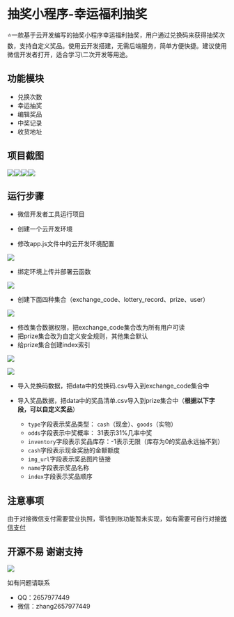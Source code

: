 # 抽奖小程序-幸运福利抽奖

:star:一款基于云开发编写的抽奖小程序幸运福利抽奖，用户通过兑换码来获得抽奖次数，支持自定义奖品。使用云开发搭建，无需后端服务，简单方便快捷。建议使用微信开发者打开，适合学习\二次开发等用途。

## 功能模块

+ 兑换次数
+ 幸运抽奖
+ 编辑奖品
+ 中奖记录
+ 收货地址

## 项目截图

![](https://github.com/zhang2657977442/MyPicGo/blob/master/lottery/%E6%88%AA%E5%9B%BE1.png?raw=true)![](https://github.com/zhang2657977442/MyPicGo/blob/master/lottery/%E6%88%AA%E5%9B%BE2.png?raw=true)![](https://github.com/zhang2657977442/MyPicGo/blob/master/lottery/%E6%88%AA%E5%9B%BE3.png?raw=true)![](https://github.com/zhang2657977442/MyPicGo/blob/master/lottery/%E6%88%AA%E5%9B%BE4.png?raw=true)

## 运行步骤

+ 微信开发者工具运行项目
+ 创建一个云开发环境

+  修改app.js文件中的云开发环境配置

![](https://github.com/zhang2657977442/MyPicGo/blob/master/lottery/envid.png?raw=true)

+ 绑定环境上传并部署云函数

![](https://github.com/zhang2657977442/MyPicGo/blob/master/lottery/%E4%B8%8A%E4%BC%A0%E4%BA%91%E5%87%BD%E6%95%B0.png?raw=true)

+ 创建下面四种集合（exchange_code、lottery_record、prize、user）

![](https://github.com/zhang2657977442/MyPicGo/blob/master/lottery/%E5%88%9B%E5%BB%BA%E9%9B%86%E5%90%88.png?raw=true)

+ 修改集合数据权限，把exchange_code集合改为所有用户可读
+ 把prize集合改为自定义安全规则，其他集合默认
+ 给prize集合创建index索引

![](https://github.com/zhang2657977442/MyPicGo/blob/master/lottery/%E4%BF%AE%E6%94%B9%E6%9D%83%E9%99%90.png?raw=true)

![](https://github.com/zhang2657977442/MyPicGo/blob/master/lottery/%E4%BF%AE%E6%94%B9%E6%9D%83%E9%99%902.png?raw=true)

+ 导入兑换码数据，把data中的兑换码.csv导入到exchange_code集合中

+ 导入奖品数据，把data中的奖品清单.csv导入到prize集合中（**根据以下字段，可以自定义奖品**）
    + `type`字段表示奖品类型： `cash`（现金）、`goods`（实物）
    + `odds`字段表示中奖概率： 31表示31%几率中奖
    + `inventory`字段表示奖品库存：-1表示无限（库存为0的奖品永远抽不到）
    + `cash`字段表示现金奖励的金额额度
    + `img_url`字段表示奖品图片链接
    + `name`字段表示奖品名称
    + `index`字段表示奖品顺序


## 注意事项

由于对接微信支付需要营业执照，零钱到账功能暂未实现，如有需要可自行对接[微信支付](https://pay.weixin.qq.com/)


## 开源不易 谢谢支持

![](https://raw.githubusercontent.com/zhang2657977442/MyPicGo/master/other/%E8%B5%9E%E8%B5%8F%E7%A0%81.jpg)

如有问题请联系
+ QQ：2657977449 
+ 微信：zhang2657977449

